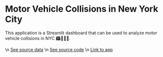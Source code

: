 # Motor Vehicle Collisions in New York City

This application is a Streamlit dashboard that can be used to analyze motor vehicle collisions in NYC 🏙️🗽💥🚗. 

\n [See source data](https://data.cityofnewyork.us/Public-Safety/Motor-Vehicle-Collisions-Crashes/h9gi-nx95)
\n [See source code](https://github.com/inespancorbo/Web-Applications/blob/master/Motor-Vehicle-Collisions-NYC/webapp-MVA.py)
\n [Link to app]()

